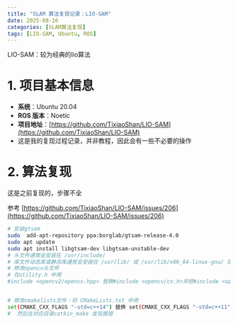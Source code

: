 ```yaml
---
title: "SLAM 算法复现记录：LIO-SAM"
date: 2025-08-16
categories: [SLAM算法复现]
tags: [LIO-SAM, Ubuntu, ROS]
---
```


LIO-SAM：较为经典的lio算法

# 1. 项目基本信息

- **系统**：Ubuntu 20.04  
- **ROS 版本**：Noetic  
- **项目地址**：[https://github.com/TixiaoShan/LIO-SAM](https://github.com/TixiaoShan/LIO-SAM)
- 这是我的复现过程记录，并非教程，因此会有一些不必要的操作

# 2. 算法复现

这是之前复现的，步骤不全

参考 [https://github.com/TixiaoShan/LIO-SAM/issues/206](https://github.com/TixiaoShan/LIO-SAM/issues/206)
```bash
# 安装gtsam
sudo  add-apt-repository ppa:borglab/gtsam-release-4.0
sudo apt update
sudo apt install libgtsam-dev libgtsam-unstable-dev
# 头文件通常会安装在 /usr/include/
# 库文件动态库或静态库通常会安装在 /usr/lib/ 或 /usr/lib/x86_64-linux-gnu/ 目录下
# 修改opencv头文件
# 在utility.h 中用
#include <opencv2/opencv.hpp> 替换#include <opencv/cv.h>并把#include <opencv2/opencv.hpp>移动到pcl头文件下方


# 修改cmakelists文件：将 CMakeLists.txt 中用
set(CMAKE_CXX_FLAGS "-std=c++14") 替换 set(CMAKE_CXX_FLAGS "-std=c++11")
#  然后在对应目录catkin_make 发现报错
```